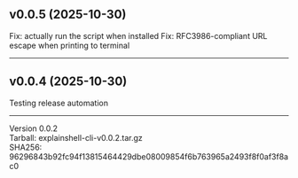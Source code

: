 ## v0.0.5 (2025-10-30)

Fix: actually run the script when installed
Fix: RFC3986-compliant URL escape when printing to terminal

---

## v0.0.4 (2025-10-30)

Testing release automation

---

Version 0.0.2  
Tarball: explainshell-cli-v0.0.2.tar.gz  
SHA256: 96296843b92fc94f13815464429dbe08009854f6b763965a2493f8f0af3f8ac0
